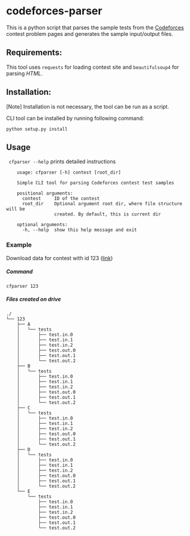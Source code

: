 # codeforces-parser

This is a python script that parses the sample tests from the [Codeforces](http://codeforces.com/) contest problem pages and generates the sample input/output files.

## Requirements:
This tool uses `requests` for loading contest site and `beautifulsoup4` for parsing *HTML*.

## Installation:
[Note] Installation is not necessary, the tool can be run as a script.

CLI tool can be installed by running following command:
```
python setup.py install
```

## Usage
``` cfparser --help``` prints detailed instructions
```
    usage: cfparser [-h] contest [root_dir]

    Simple CLI tool for parsing Codeforces contest test samples

    positional arguments:
      contest     ID of the contest
      root_dir    Optional argument root dir, where file structure will be
                  created. By default, this is current dir

    optional arguments:
      -h, --help  show this help message and exit
```

### Example
Download data for contest with id 123 ([link](http://codeforces.com/contest/123))
##### Command
```
cfparser 123
```
##### Files created on drive
```
./
└── 123
    ├── A
    │   └── tests
    │       ├── test.in.0
    │       ├── test.in.1
    │       ├── test.in.2
    │       ├── test.out.0
    │       ├── test.out.1
    │       └── test.out.2
    ├── B
    │   └── tests
    │       ├── test.in.0
    │       ├── test.in.1
    │       ├── test.in.2
    │       ├── test.out.0
    │       ├── test.out.1
    │       └── test.out.2
    ├── C
    │   └── tests
    │       ├── test.in.0
    │       ├── test.in.1
    │       ├── test.in.2
    │       ├── test.out.0
    │       ├── test.out.1
    │       └── test.out.2
    ├── D
    │   └── tests
    │       ├── test.in.0
    │       ├── test.in.1
    │       ├── test.in.2
    │       ├── test.out.0
    │       ├── test.out.1
    │       └── test.out.2
    └── E
        └── tests
            ├── test.in.0
            ├── test.in.1
            ├── test.in.2
            ├── test.out.0
            ├── test.out.1
            └── test.out.2
```

